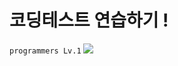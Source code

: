 # 코딩테스트 연습하기 !

<!-- 푼 문제 * 1.8 -->

`programmers Lv.1`
![](http://13.124.172.240:5000/progressbar/?progress=44)

<!-- <div>
  <div class='progressBar'>
    <div class='progress'>
      .
    </div>
  </div>
  <div class='percent'>
    44%
  </div>
</div> -->

<!-- <div style="float: left; width: 93%; height: 10px; background-color: #ededed; border: 1px soild #e5e5e5; border-radius: 50px; overflow: hidden"><div style="background-color: #3c88fd; width: 44%">.</div></div>
<div style="float: right; height: 10px; margin-top: -7px">44%</div> -->

<!-- <style>
.progressBar {
  float: left;
  width: 93%;
  height: 10px;
  background-color: #ededed;
  border: 1px soild #e5e5e5;
  border-radius: 50px;
  overflow: hidden

}
.progress {
  background-color: #3c88fd;
  width: 44%
}
.percent {
  float: right;
  height: 10px;
  margin-top: -7px
}
</style> -->
